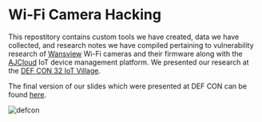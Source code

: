 # Wi-Fi Camera Hacking

This repostitory contains custom tools we have created, data we have collected, and research notes we have compiled pertaining to vulnerability research of [Wansview](https://www.wansview.com) Wi-Fi cameras and their firmware along with the [AJCloud](https://www.ajcloud.net) IoT device management platform. We presented our research at the [DEF CON 32 IoT Village](https://defcon.org/html/defcon-32/dc-32-creator-talks.html#54600).

The final version of our slides which were presented at DEF CON can be found [here](what_to_expect_dc_iot_2024.pdf).

![defcon](https://github.com/user-attachments/assets/9bd7a86f-ae1d-410b-a482-13185ff350a9)
